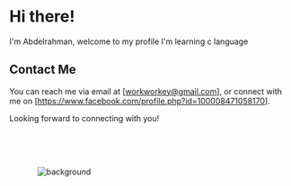 
# Hi there! 

I'm Abdelrahman,  welcome to my profile  I'm learning c language


##  Contact Me

You can reach me via email at [workworkey@gmail.com], or connect with me on [https://www.facebook.com/profile.php?id=100008471058170].

Looking forward to connecting with you!

<div style="background-image: url('https://i.imgur.com/O0aXb0M.jpg'); background-size: cover; padding: 50px;">

 
![background](https://via.placeholder.com/9000x900/ADD8E6/000000?text=)
